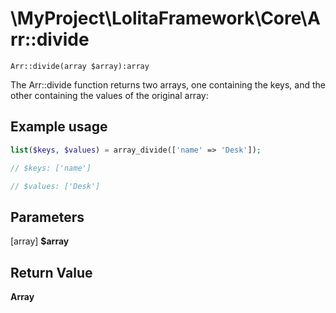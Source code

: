 \MyProject\LolitaFramework\Core\Arr::divide
===
`Arr::divide(array $array):array`

The Arr::divide function returns two arrays, one containing the keys, and the other containing the values of the original array:

Example usage
---
```php
list($keys, $values) = array_divide(['name' => 'Desk']);

// $keys: ['name']

// $values: ['Desk']
```

Parameters
---
[array] **$array**

Return Value
---
**Array**

